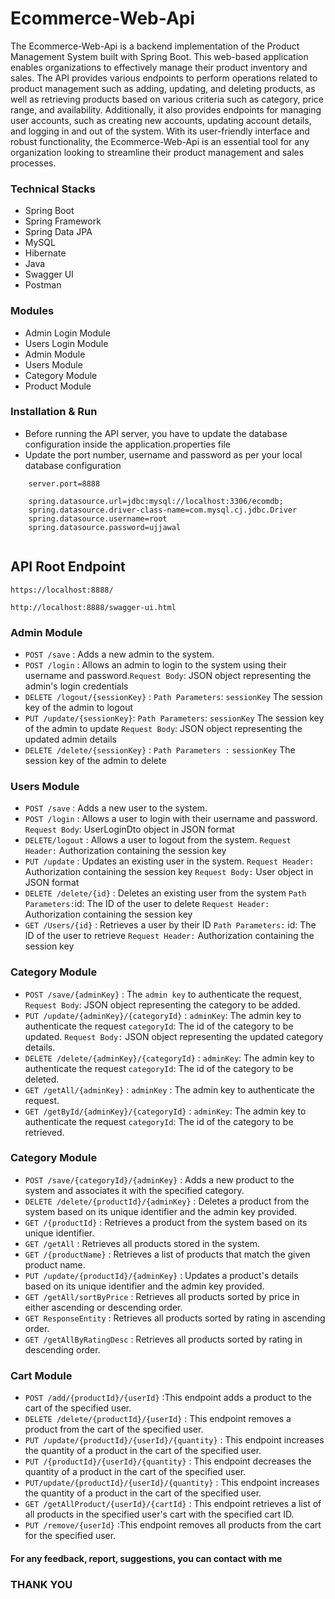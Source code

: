 # Ecommerce-Web-Api

The Ecommerce-Web-Api is a backend implementation of the Product Management System built with Spring Boot. This web-based application enables organizations to effectively manage their product inventory and sales. The API provides various endpoints to perform operations related to product management such as adding, updating, and deleting products, as well as retrieving products based on various criteria such as category, price range, and availability. Additionally, it also provides endpoints for managing user accounts, such as creating new accounts, updating account details, and logging in and out of the system. With its user-friendly interface and robust functionality, the Ecommerce-Web-Api is an essential tool for any organization looking to streamline their product management and sales processes.








### Technical Stacks

- Spring Boot 
- Spring Framework
- Spring Data JPA 
- MySQL 
- Hibernate
- Java
- Swagger UI
- Postman


### Modules
-  Admin Login Module
-  Users Login Module
-  Admin Module
-  Users Module
-  Category Module
-  Product Module



### Installation & Run
- Before running the API server, you have to update the database configuration inside the application.properties file
- Update the port number, username and password as per your local database configuration
````
    server.port=8888

    spring.datasource.url=jdbc:mysql://localhost:3306/ecomdb;
    spring.datasource.driver-class-name=com.mysql.cj.jdbc.Driver
    spring.datasource.username=root
    spring.datasource.password=ujjawal
    
````
## API Root Endpoint

`https://localhost:8888/`

`http://localhost:8888/swagger-ui.html`


### Admin Module

* `POST /save` : Adds a new admin to the system.
* `POST /login` : Allows an admin to login to the system using their username and password.`Request Body`: JSON object representing the admin's login credentials
*  `DELETE /logout/{sessionKey}` : `Path Parameters`: `sessionKey` The session key of the admin to logout
* `PUT /update/{sessionKey}`: `Path Parameters`: `sessionKey` The session key of the admin to update
`Request Body`: JSON object representing the updated admin details
* `DELETE /delete/{sessionKey}` : `Path Parameters :` `sessionKey` The session key of the admin to delete


### Users Module


* `POST /save` : Adds a new user to the system.
* `POST /login` : Allows a user to login with their username and password. `Request Body`: UserLoginDto object in JSON format
* `DELETE/logout` : Allows a user to logout from the system. `Request Header:` Authorization containing the session key
* `PUT /update` : Updates an existing user in the system.
`Request Header:` Authorization containing the session key
`Request Body:` User object in JSON format
* `DELETE /delete/{id}` : Deletes an existing user from the system
`Path Parameters:`id: The ID of the user to delete
`Request Header:` Authorization containing the session key
* `GET /Users/{id}` : Retrieves a user by their ID `Path Parameters:` id: The ID of the user to retrieve
`Request Header:` Authorization containing the session key


### Category Module


* `POST /save/{adminKey}` : The `admin key` to authenticate the request,
  `Request Body`: JSON object representing the category to be added.
* `PUT /update/{adminKey}/{categoryId}` : `adminKey`: The admin key to authenticate the request
   `categoryId`: The id of the category to be updated.
`Request Body:` JSON object representing the updated category details.
* `DELETE /delete/{adminKey}/{categoryId}` : `adminKey`: The admin key to authenticate the request
`categoryId`: The id of the category to be deleted.
* `GET /getAll/{adminKey}` : `adminKey` : The admin key to authenticate the request.
* `GET /getById/{adminKey}/{categoryId}` : `adminKey`: The admin key to authenticate the request
`categoryId`: The id of the category to be retrieved.


### Category Module


* `POST /save/{categoryId}/{adminKey}` : Adds a new product to the system and associates it with the specified category.
* `DELETE /delete/{productId}/{adminKey}` : Deletes a product from the system based on its unique identifier and the admin key provided.
* `GET /{productId}` : Retrieves a product from the system based on its unique identifier.
* `GET /getAll` : Retrieves all products stored in the system.
* `GET /{productName}` : Retrieves a list of products that match the given product name.
* `PUT /update/{productId}/{adminKey}` : Updates a product's details based on its unique identifier and the admin key provided.
* `GET /getAll/sortByPrice` : Retrieves all products sorted by price in either ascending or descending order.
* `GET ResponseEntity` : Retrieves all products sorted by rating in ascending order.
* `GET /getAllByRatingDesc` : Retrieves all products sorted by rating in descending order.


### Cart Module


* `POST /add/{productId}/{userId}` :This endpoint adds a product to the cart of the specified user.
* `DELETE /delete/{productId}/{userId}` : This endpoint removes a product from the cart of the specified user.
* `PUT /update/{productId}/{userId}/{quantity}` : This endpoint increases the quantity of a product in the cart of the specified user.
* `PUT /{productId}/{userId}/{quantity}` : This endpoint decreases the quantity of a product in the cart of the specified user.
* `PUT/update/{productId}/{userId}/{quantity}` : This endpoint increases the quantity of a product in the cart of the specified user.
* `GET /getAllProduct/{userId}/{cartId}` : This endpoint retrieves a list of all products in the specified user's cart with the specified cart ID.
* `PUT /remove/{userId}` :This endpoint removes all products from the cart for the specified user.






#### For any feedback, report, suggestions, you can contact with me
### THANK YOU


